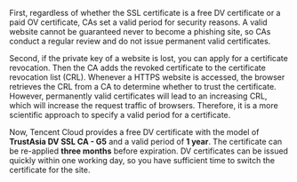 First, regardless of whether the SSL certificate is a free DV certificate or a paid OV certificate, CAs set a valid period for security reasons. A valid website cannot be guaranteed never to become a phishing site, so CAs conduct a regular review and do not issue permanent valid certificates.

Second, if the private key of a website is lost, you can apply for a certificate revocation. Then the CA adds the revoked certificate to the certificate revocation list (CRL). Whenever a HTTPS website is accessed, the browser retrieves the CRL from a CA to determine whether to trust the certificate. However, permanently valid certificates will lead to an increasing CRL, which will increase the request traffic of browsers. Therefore, it is a more scientific approach to specify a valid period for a certificate.

Now, Tencent Cloud provides a free DV certificate with the model of **TrustAsia DV SSL CA - G5** and a valid period of **1 year**. The certificate can be re-applied **three months** before expiration. DV certificates can be issued quickly within one working day, so you have sufficient time to switch the certificate for the site.

